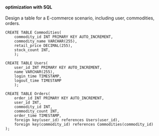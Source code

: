#### optimization with SQL
Design a table for a E-commerce scenario, including user, commodities, orders.  

```
CREATE TABLE Commodities(
    commodity_id INT PRIMARY KEY AUTO_INCREMENT,
    commodity_name VARCHAR(255),
    retail_price DECIMAL(255),
    stock_count INT,
    );

CREATE TABLE Users(
    user_id INT PRIMARY KEY AUTO_INCREMENT, 
    name VARCHAR(255), 
    login_time TIMESTAMP,
    logout_time TIMESTAMP
    );

CREATE TABLE Orders(
    order_id INT PRIMARY KEY AUTO_INCREMENT,
    user_id INT,
    commodity_id INT,
    commodity_count INT,
    order_time TIMESTAMP,
    foreign key(user_id) references Users(user_id),
    foreign key(commodity_id) references Commodities(commodity_id)
);

```
